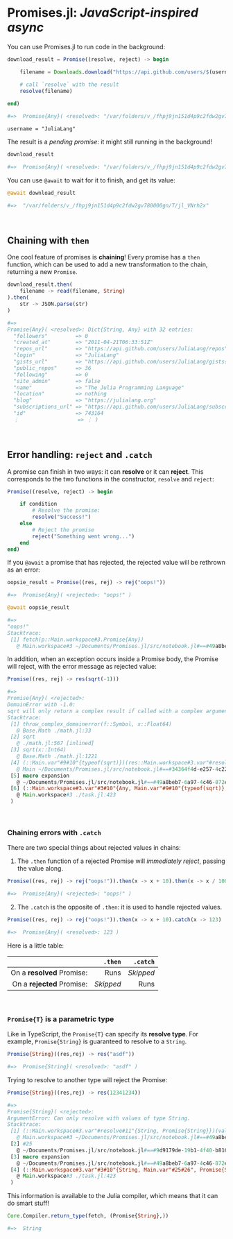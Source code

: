 # Promises.jl: *JavaScript-inspired async*


You can use Promises.jl to run code in the background:


```julia
download_result = Promise((resolve, reject) -> begin

	filename = Downloads.download("https://api.github.com/users/$(username)")

	# call `resolve` with the result
	resolve(filename)
	
end)

#=>  Promise{Any}( <resolved>: "/var/folders/v_/fhpj9jn151d4p9c2fdw2gv780000gn/T/jl_VNrh2x" )
```

```
username = "JuliaLang"
```

The result is a *pending promise*: it might still running in the background! 


```julia
download_result

#=>  Promise{Any}( <resolved>: "/var/folders/v_/fhpj9jn151d4p9c2fdw2gv780000gn/T/jl_VNrh2x" )
```

You can use `@await` to wait for it to finish, and get its value:


```julia
@await download_result

#=>  "/var/folders/v_/fhpj9jn151d4p9c2fdw2gv780000gn/T/jl_VNrh2x"
```

<br>


## Chaining with `then`

One cool feature of promises is **chaining**! Every promise has a `then` function, which can be used to add a new transformation to the chain, returning a new `Promise`.


```julia
download_result.then(
	filename -> read(filename, String)
).then(
	str -> JSON.parse(str)
)

#=>  
Promise{Any}( <resolved>: Dict{String, Any} with 32 entries:
  "followers"         => 0
  "created_at"        => "2011-04-21T06:33:51Z"
  "repos_url"         => "https://api.github.com/users/JuliaLang/repos"
  "login"             => "JuliaLang"
  "gists_url"         => "https://api.github.com/users/JuliaLang/gists{/gist_id}"
  "public_repos"      => 36
  "following"         => 0
  "site_admin"        => false
  "name"              => "The Julia Programming Language"
  "location"          => nothing
  "blog"              => "https://julialang.org"
  "subscriptions_url" => "https://api.github.com/users/JuliaLang/subscriptions"
  "id"                => 743164
  ⋮                   => ⋮ )
```

<br>


## Error handling: `reject` and `.catch`

A promise can finish in two ways: it can **resolve** or it can **reject**. This corresponds to the two functions in the constructor, `resolve` and `reject`:

```julia
Promise((resolve, reject) -> begin

	if condition
		# Resolve the promise:
		resolve("Success!")
	else
		# Reject the promise
		reject("Something went wrong...")
	end
end)
```

If you `@await` a promise that has rejected, the rejected value will be rethrown as an error:


```julia
oopsie_result = Promise((res, rej) -> rej("oops!"))

#=>  Promise{Any}( <rejected>: "oops!" )
```

```julia
@await oopsie_result

#=>  
"oops!"
Stacktrace:
 [1] fetch(p::Main.workspace#3.Promise{Any})
   @ Main.workspace#3 ~/Documents/Promises.jl/src/notebook.jl#==#49a8beb7-6a97-4c46-872e-e89822108f39:78
```

In addition, when an exception occurs inside a Promise body, the Promise will reject, with the error message as rejected value:


```julia
Promise((res, rej) -> res(sqrt(-1)))

#=>  
Promise{Any}( <rejected>: 
DomainError with -1.0:
sqrt will only return a complex result if called with a complex argument. Try sqrt(Complex(x)).
Stacktrace:
 [1] throw_complex_domainerror(f::Symbol, x::Float64)
   @ Base.Math ./math.jl:33
 [2] sqrt
   @ ./math.jl:567 [inlined]
 [3] sqrt(x::Int64)
   @ Base.Math ./math.jl:1221
 [4] (::Main.var"#9#10"{typeof(sqrt)})(res::Main.workspace#3.var"#resolve#11"{Any, Promise{Any}}, rej::Function)
   @ Main ~/Documents/Promises.jl/src/notebook.jl#==#34364f4d-e257-4c22-84ee-d8786a2c377c:1
 [5] macro expansion
   @ ~/Documents/Promises.jl/src/notebook.jl#==#49a8beb7-6a97-4c46-872e-e89822108f39:33 [inlined]
 [6] (::Main.workspace#3.var"#3#10"{Any, Main.var"#9#10"{typeof(sqrt)}, Promise{Any}})()
   @ Main.workspace#3 ./task.jl:423
 )
```

<br>


### Chaining errors with `.catch`

There are two special things about rejected values in chains:

1. The `.then` function of a rejected Promise will *immediately reject*, passing the value along.


```julia
Promise((res, rej) -> rej("oops!")).then(x -> x + 10).then(x -> x / 100)

#=>  Promise{Any}( <rejected>: "oops!" )
```

2. The `.catch` is the opposite of `.then`: it is used to handle rejected values.


```julia
Promise((res, rej) -> rej("oops!")).then(x -> x + 10).catch(x -> 123)

#=>  Promise{Any}( <resolved>: 123 )
```

Here is a little table:

|                            |   `.then` |  `.catch` |
| --------------------------:| ---------:| ---------:|
| On a **resolved** Promise: |      Runs | *Skipped* |
| On a **rejected** Promise: | *Skipped* |      Runs |


<br>


### `Promise{T}` is a parametric type

Like in TypeScript, the `Promise{T}` can specify its **resolve type**. For example, `Promise{String}` is guaranteed to resolve to a `String`.


```julia
Promise{String}((res,rej) -> res("asdf"))

#=>  Promise{String}( <resolved>: "asdf" )
```

Trying to resolve to another type will reject the Promise:


```julia
Promise{String}((res,rej) -> res(12341234))

#=>  
Promise{String}( <rejected>: 
ArgumentError: Can only resolve with values of type String.
Stacktrace:
 [1] (::Main.workspace#3.var"#resolve#11"{String, Promise{String}})(val::Int64)
   @ Main.workspace#3 ~/Documents/Promises.jl/src/notebook.jl#==#49a8beb7-6a97-4c46-872e-e89822108f39:16
 [2] #25
   @ ~/Documents/Promises.jl/src/notebook.jl#==#9d9179de-19b1-4f40-b816-454a8c071c3d:1 [inlined]
 [3] macro expansion
   @ ~/Documents/Promises.jl/src/notebook.jl#==#49a8beb7-6a97-4c46-872e-e89822108f39:33 [inlined]
 [4] (::Main.workspace#3.var"#3#10"{String, Main.var"#25#26", Promise{String}})()
   @ Main.workspace#3 ./task.jl:423
 )
```

This information is available to the Julia compiler, which means that it can do smart stuff!


```julia
Core.Compiler.return_type(fetch, (Promise{String},))

#=>  String
```


<br>

